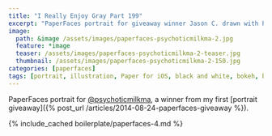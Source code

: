 ```yaml
---
title: "I Really Enjoy Gray Part 199"
excerpt: "PaperFaces portrait for giveaway winner Jason C. drawn with Paper for iOS on an iPad."
image: 
  path: &image /assets/images/paperfaces-psychoticmilkma-2.jpg 
  feature: *image
  teaser: /assets/images/paperfaces-psychoticmilkma-2-teaser.jpg
  thumbnail: /assets/images/paperfaces-psychoticmilkma-2-150.jpg
categories: [paperfaces]
tags: [portrait, illustration, Paper for iOS, black and white, bokeh, blend]
---
```


PaperFaces portrait for [@psychoticmilkma](https://twitter.com/psychoticmilkma), a winner from my first [portrait giveaway]({% post_url /articles/2014-08-24-paperfaces-giveaway %}).

{% include_cached boilerplate/paperfaces-4.md %}
